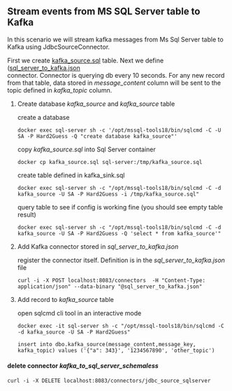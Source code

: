 ## Stream events from MS SQL Server table to Kafka

In this scenario we will stream kafka messages from Ms Sql Server table to Kafka using JdbcSourceConnector.

First we create [kafka_source.sql](kafka_source.sql) table. Next we define ([sql_server_to_kafka.json](sql_server_to_kafka.json)  
connector. Connector is querying db every 10 seconds. For any new record from that table, data stored in *message_content* column
will be sent to the topic defined in *kafka_topic* column.  

1. Create database *kafka_source* and *kafka_source* table

    create a database 
    ```shell
    docker exec sql-server sh -c '/opt/mssql-tools18/bin/sqlcmd -C -U SA -P Hard2Guess -Q "create database kafka_source"'
    ```
    
    copy *kafka_source.sql* into Sql Server container
    ```shell
    docker cp kafka_source.sql sql-server:/tmp/kafka_source.sql
    ```
    
    create table defined in kafka_sink.sql
    ```shell
    docker exec sql-server sh -c "/opt/mssql-tools18/bin/sqlcmd -C -d kafka_source -U SA -P Hard2Guess -i /tmp/kafka_source.sql"
    ```

    query table to see if config is working fine (you should see empty table result)
    ```shell
    docker exec sql-server sh -c "/opt/mssql-tools18/bin/sqlcmd -C -d kafka_source -U SA -P Hard2Guess -Q 'select * from kafka_source'"
    ```

2. Add Kafka connector stored in *sql_server_to_kafka.json*

    register the connector itself. Definition is in the *sql_server_to_kafka.json* file
    ```shell
    curl -i -X POST localhost:8083/connectors  -H "Content-Type: application/json" --data-binary "@sql_server_to_kafka.json"
    ```
3. Add record to *kafka_source* table

   open sqlcmd cli tool in an interactive mode

    ```shell
    docker exec -it sql-server sh -c "/opt/mssql-tools18/bin/sqlcmd -C -d kafka_source -U SA -P Hard2Guess"
    ```
     ```shell
    insert into dbo.kafka_source(message_content,message_key, kafka_topic) values ('{"a": 343}', '1234567890', 'other_topic')
    ```

#### delete connector  *kafka_to_sql_server_schemaless*

```shell 
curl -i -X DELETE localhost:8083/connectors/jdbc_source_sqlserver
```




